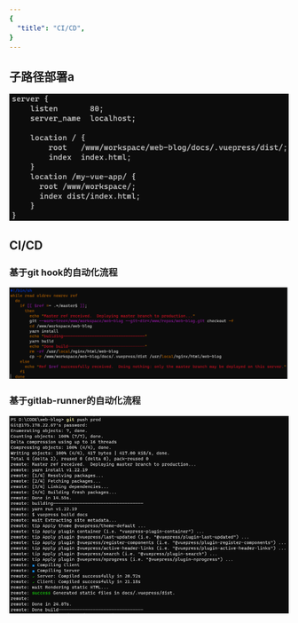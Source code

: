 ```yaml
---
{
  "title": "CI/CD",
}
---
```


## 子路径部署a

![image-20220707120200105](./images/image-20220707120200105.png)


## CI/CD

### 基于git hook的自动化流程

![image-20220707120055257](./images/image-20220707120055257.png)


### 基于gitlab-runner的自动化流程

![](./images/image-20220706202320916.png)